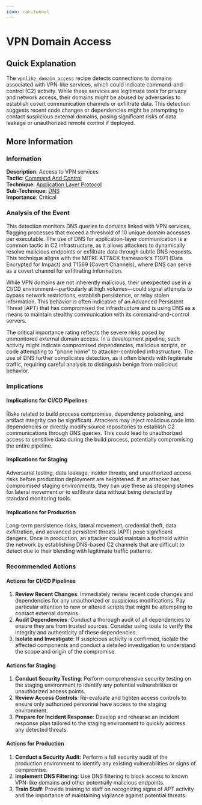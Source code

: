 ```yaml
---
icon: car-tunnel
---
```


# VPN Domain Access

## Quick Explanation

The `vpnlike_domain_access` recipe detects connections to domains associated with VPN-like services, which could indicate command-and-control (C2) activity. While these services are legitimate tools for privacy and network access, their domains might be abused by adversaries to establish covert communication channels or exfiltrate data. This detection suggests recent code changes or dependencies might be attempting to contact suspicious external domains, posing significant risks of data leakage or unauthorized remote control if deployed.

## More Information

### Information

**Description**: Access to VPN services  
**Tactic**: [Command And Control](https://jibril.garnet.ai/mitre/mitre/ta0011)  
**Technique**: [Application Layer Protocol](https://jibril.garnet.ai/mitre/mitre/ta0011/t1071)  
**Sub-Technique**: [DNS](https://jibril.garnet.ai/mitre/mitre/ta0011/t1071/t1071.004)  
**Importance**: Critical

### Analysis of the Event

This detection monitors DNS queries to domains linked with VPN services, flagging processes that exceed a threshold of 10 unique domain accesses per executable. The use of DNS for application-layer communication is a common tactic in C2 infrastructure, as it allows attackers to dynamically resolve malicious endpoints or exfiltrate data through subtle DNS requests. This technique aligns with the MITRE ATT\&CK framework's T1071 (Data Encrypted for Impact) and T1569 (Covert Channels), where DNS can serve as a covert channel for exfiltrating information.

While VPN domains are not inherently malicious, their unexpected use in a CI/CD environment—particularly at high volumes—could signal attempts to bypass network restrictions, establish persistence, or relay stolen information. This behavior is often indicative of an Advanced Persistent Threat (APT) that has compromised the infrastructure and is using DNS as a means to maintain stealthy communication with its command-and-control servers.

The critical importance rating reflects the severe risks posed by unmonitored external domain access. In a development pipeline, such activity might indicate compromised dependencies, malicious scripts, or code attempting to "phone home" to attacker-controlled infrastructure. The use of DNS further complicates detection, as it often blends with legitimate traffic, requiring careful analysis to distinguish benign from malicious behavior.

### Implications

#### Implications for CI/CD Pipelines

Risks related to build process compromise, dependency poisoning, and artifact integrity can be significant. Attackers may inject malicious code into dependencies or directly modify source repositories to establish C2 communications through DNS queries. This could lead to unauthorized access to sensitive data during the build process, potentially compromising the entire pipeline.

#### Implications for Staging

Adversarial testing, data leakage, insider threats, and unauthorized access risks before production deployment are heightened. If an attacker has compromised staging environments, they can use these as stepping stones for lateral movement or to exfiltrate data without being detected by standard monitoring tools.

#### Implications for Production

Long-term persistence risks, lateral movement, credential theft, data exfiltration, and advanced persistent threats (APT) pose significant dangers. Once in production, an attacker could maintain a foothold within the network by establishing DNS-based C2 channels that are difficult to detect due to their blending with legitimate traffic patterns.

### Recommended Actions

#### Actions for CI/CD Pipelines

1. **Review Recent Changes**: Immediately review recent code changes and dependencies for any unauthorized or suspicious modifications. Pay particular attention to new or altered scripts that might be attempting to contact external domains.
2. **Audit Dependencies**: Conduct a thorough audit of all dependencies to ensure they are from trusted sources. Consider using tools to verify the integrity and authenticity of these dependencies.
3. **Isolate and Investigate**: If suspicious activity is confirmed, isolate the affected components and conduct a detailed investigation to understand the scope and origin of the compromise.

#### Actions for Staging

1. **Conduct Security Testing**: Perform comprehensive security testing on the staging environment to identify any potential vulnerabilities or unauthorized access points.
2. **Review Access Controls**: Re-evaluate and tighten access controls to ensure only authorized personnel have access to the staging environment.
3. **Prepare for Incident Response**: Develop and rehearse an incident response plan tailored to the staging environment to quickly address any detected threats.

#### Actions for Production

1. **Conduct a Security Audit**: Perform a full security audit of the production environment to identify any existing vulnerabilities or signs of compromise.
2. **Implement DNS Filtering**: Use DNS filtering to block access to known VPN-like domains and other potentially malicious endpoints.
3. **Train Staff**: Provide training to staff on recognizing signs of APT activity and the importance of maintaining vigilance against potential threats.
